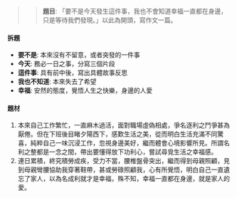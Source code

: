 > > **題目**:
> 「要不是今天發生這件事，我也不會知道幸福一直都在身邊，只是等待我們發現。」以此為開頭，寫作文一篇。

#### 拆題
- **要不是**: 本來沒有不留意，或者突發的一件事
- **今天**: 務必一日之事，分寫三個片段
- **這件事**: 具有前中後，寫出具體故事反思
- **我也不知道**: 本來失去了希望
- **幸福**: 安然的態度，覺悟人生之快樂，身邊的人愛

#### 題材
1. 本來自己工作繁忙，一直麻木過活，面對職場虛偽相處，爭名逐利之鬥爭甚為厭倦。但在下班後目睹夕陽西下，感歎生活之美，從而明白生活充滿不同驚喜，純粹自己一味沉浸工作，忽視身邊美好，繼而體會心境影響所見。所謂名利之整都是一念之間，帶出要懂得放下功利心，嘗試尋覓生活之幸福感。
2. 連日累積，終究積勞成疾，受力不當，腰椎盤骨突出，繼而得到母親照顧，見到母親彎腰協助我穿著鞋帶，甚或勞碌照顧我，心有所覺悟，明白自己一直遺忘了家人，以為名成利就才是幸福，殊不知，幸福一直都在身邊，就是家人的愛。
